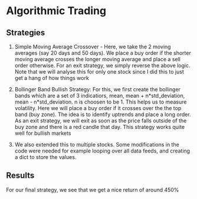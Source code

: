 # Algorithmic Trading

## Strategies

1. Simple Moving Average Crossover - Here, we take the 2 moving averages (say 20 days and 50 days). We place a buy order if the shorter moving average crosses the longer moving average and place a sell order otherwise.
For an exit strategy, we simply reverse the above logic. Note that we will analyse this for only one stock since I did this to just get a hang of how things work

2. Bollinger Band Bullish Strategy: For this, we first create the bollinger bands which are a set of 3 indicatiors, mean, mean + n\*std_deviation, mean - n\*std_deviation. n is choosen to be 1. This helps us to measure volatility. Here we will place a buy order if it crosses over the the top band (buy zone). The idea is to identify uptrends and place a long order. As an exit strategy, we will exit as soon as the price falls outside of the buy zone and there is a red candle that day. This strategy works quite well for bullish markets


3. We also extended this to multiple stocks. Some modifications in the code were needed for example looping over all data feeds, and creating a dict to store the values.
## Results

For our final strategy, we see that we get a nice return of around 450%




